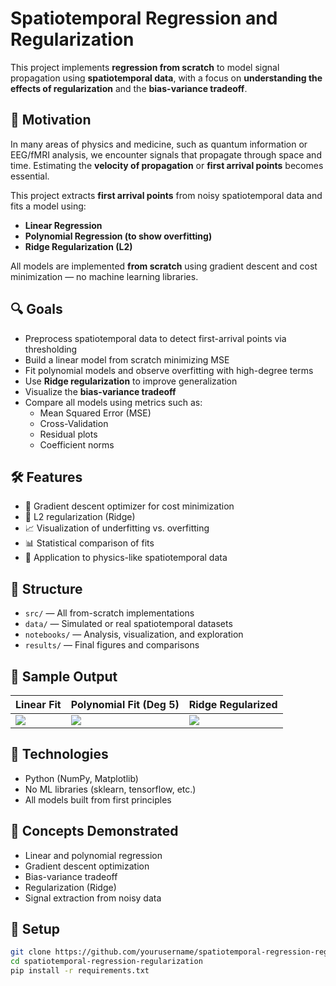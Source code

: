 # Spatiotemporal Regression and Regularization

This project implements **regression from scratch** to model signal propagation using **spatiotemporal data**, with a focus on **understanding the effects of regularization** and the **bias-variance tradeoff**.

## 🧠 Motivation

In many areas of physics and medicine, such as quantum information or EEG/fMRI analysis, we encounter signals that propagate through space and time. Estimating the **velocity of propagation** or **first arrival points** becomes essential.

This project extracts **first arrival points** from noisy spatiotemporal data and fits a model using:
- **Linear Regression**
- **Polynomial Regression (to show overfitting)**
- **Ridge Regularization (L2)**

All models are implemented **from scratch** using gradient descent and cost minimization — no machine learning libraries.

## 🔍 Goals

- Preprocess spatiotemporal data to detect first-arrival points via thresholding
- Build a linear model from scratch minimizing MSE
- Fit polynomial models and observe overfitting with high-degree terms
- Use **Ridge regularization** to improve generalization
- Visualize the **bias-variance tradeoff**
- Compare all models using metrics such as:
  - Mean Squared Error (MSE)
  - Cross-Validation
  - Residual plots
  - Coefficient norms

## 🛠 Features

- 🧮 Gradient descent optimizer for cost minimization
- 🧠 L2 regularization (Ridge)
- 📈 Visualization of underfitting vs. overfitting
- 📊 Statistical comparison of fits
- 🔬 Application to physics-like spatiotemporal data

## 📂 Structure

- `src/` — All from-scratch implementations
- `data/` — Simulated or real spatiotemporal datasets
- `notebooks/` — Analysis, visualization, and exploration
- `results/` — Final figures and comparisons

## 📌 Sample Output

| Linear Fit | Polynomial Fit (Deg 5) | Ridge Regularized |
|------------|------------------------|-------------------|
| ![](results/plots/linear_fit.png) | ![](results/plots/poly_fit_deg5.png) | ![](results/plots/ridge_vs_lasso.png) |

## 🧪 Technologies

- Python (NumPy, Matplotlib)
- No ML libraries (sklearn, tensorflow, etc.)
- All models built from first principles

## 📘 Concepts Demonstrated

- Linear and polynomial regression
- Gradient descent optimization
- Bias-variance tradeoff
- Regularization (Ridge)
- Signal extraction from noisy data

## 🔧 Setup

```bash
git clone https://github.com/yourusername/spatiotemporal-regression-regularization.git
cd spatiotemporal-regression-regularization
pip install -r requirements.txt
